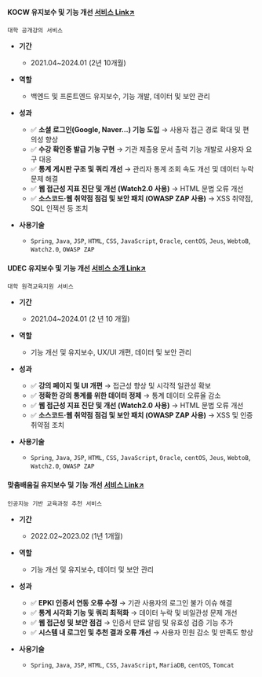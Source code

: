 #### KOCW 유지보수 및 기능 개선 [서비스 Link↗](https://www.kocw.net/)
`대학 공개강의 서비스`
  
- **기간**
  - 2021.04~2024.01 (2년 10개월) 

- **역할**
  - 백엔드 및 프론트엔드 유지보수, 기능 개발, 데이터 및 보안 관리

- **성과**
  - ✅ **소셜 로그인(Google, Naver...) 기능 도입** → 사용자 접근 경로 확대 및 편의성 향상
  - ✅ **수강 확인증 발급 기능 구현** → 기관 제출용 문서 출력 기능 개발로 사용자 요구 대응
  - ✅ **통계 게시판 구조 및 쿼리 개선** → 관리자 통계 조회 속도 개선 및 데이터 누락 문제 해결
  - ✅ **웹 접근성 지표 진단 및 개선 (Watch2.0 사용)** → HTML 문법 오류 개선
  - ✅ **소스코드·웹 취약점 점검 및 보안 패치 (OWASP ZAP 사용)** → XSS 취약점, SQL 인젝션 등 조치

- **사용기술**
  - `Spring`, `Java`, `JSP`, `HTML`, `CSS`, `JavaScript`, `Oracle`, `centOS`, `Jeus`, `WebtoB`, `Watch2.0`, `OWASP ZAP`
 

#### UDEC 유지보수 및 기능 개선 [서비스 소개 Link↗](http://kocw-n.xcache.kinxcdn.com/etc/resource/1.%20%ED%86%B5%ED%95%A9%20%EB%88%84%EB%A6%AC%EC%A7%91(%ED%99%88%ED%8E%98%EC%9D%B4%EC%A7%80)%20%EC%9D%B4%EC%9A%A9%20%EA%B0%80%EC%9D%B4%EB%93%9C_%EC%88%98%EC%A0%95.pdf)
`대학 원격교육지원 서비스`
  
- **기간**
  - 2021.04~2024.01 (2 년 10 개월) 

- **역할**
  - 기능 개선 및 유지보수, UX/UI 개편, 데이터 및 보안 관리

- **성과**
  - ✅ **강의 페이지 및 UI 개편** → 접근성 향상 및 시각적 일관성 확보  
  - ✅ **정확한 강의 통계를 위한 데이터 정제** → 통계 데이터 오류율 감소
  - ✅ **웹 접근성 지표 진단 및 개선 (Watch2.0 사용)** → HTML 문법 오류 개선
  - ✅ **소스코드·웹 취약점 점검 및 보안 패치 (OWASP ZAP 사용)** → XSS 및 인증 취약점 조치

- **사용기술**
    - `Spring`, `Java`, `JSP`, `HTML`, `CSS`, `JavaScript`, `Oracle`, `centOS`, `Jeus`, `WebtoB`, `Watch2.0`, `OWASP ZAP`
 

#### 맞춤배움길 유지보수 및 기능 개선 [서비스 Link↗](https://cures.kr/)
`인공지능 기반 교육과정 추천 서비스`
  
- **기간**
  - 2022.02~2023.02 (1년 1개월) 

- **역할**
  - 기능 개선 및 유지보수, 데이터 및 보안 관리

- **성과**
  - ✅ **EPKI 인증서 연동 오류 수정** → 기관 사용자의 로그인 불가 이슈 해결
  - ✅ **통계 시각화 기능 및 쿼리 최적화** → 데이터 누락 및 비일관성 문제 개선
  - ✅ **웹 접근성 및 보안 점검** → 인증서 만료 알림 및 유효성 검증 기능 추가
  - ✅ **시스템 내 로그인 및 추천 결과 오류 개선** → 사용자 민원 감소 및 만족도 향상

- **사용기술**
  - `Spring`, `Java`, `JSP`, `HTML`, `CSS`, `JavaScript`, `MariaDB`, `centOS`, `Tomcat`
